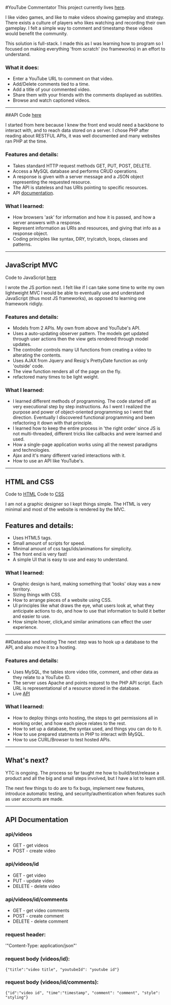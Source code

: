 #YouTube Commentator
This project currently lives [here](http://ve12sus.com/ytc).

I like video games, and like to make videos showing gameplay and
strategy. There exists a culture of players who likes watching and
recording their own gameplay. I felt a simple way to comment
and timestamp these videos would benefit the community.

This solution is full-stack. I made this as I was learning how to
program so I focused on making everything 'from scratch' (no frameworks)
in an effort to understand.

### What it does:
* Enter a YouTube URL to comment on that video.
* Add/Delete comments tied to a time.
* Add a title of your commented video.
* Share them with your friends with the comments displayed as subtitles.
* Browse and watch captioned videos.
---
##API
Code [here](https://github.com/ve12sus/youtube-comment/blob/master/api/server.php)

I started from here because I knew the front end would need a backbone to
interact with, and to reach data stored on a server. I chose PHP after
reading about RESTFUL APIs, it was well documented and many websites ran
PHP at the time.

### Features and details:
* Takes standard HTTP request methods GET, PUT, POST, DELETE.
* Access a MySQL database and performs CRUD operations.
* A response is given with a server message and a JSON object representing
the requested resource.
* The API is stateless and has URIs pointing to specific resources.
* API [documentation](#apidoc).

### What I learned:

* How browsers 'ask' for information and how it is passed, and
how a server answers with a response.
* Represent information as URIs and resources, and giving that info as a
response object.
* Coding principles like syntax, DRY, try/catch, loops, classes and
patterns.

---
## JavaScript MVC
Code to JavaScript [here](https://github.com/ve12sus/youtube-comment/blob/master/js/player.js)

I wrote the JS portion next. I felt like if I can take some time to write
my own lightweight MVC I would be able to eventually use and understand
JavaScript (thus most JS frameworks), as opposed to learning one framework
ridigly.

### Features and details:
* Models from 2 APIs. My own from above and YouTube's API.
* Uses a auto-updating observer pattern. The models get updated through
user actions then the view gets rendered through model updates.
* The controller controls many UI functions from creating a video to
alterating the contents.
* Uses AJAX from Jquery and Resig's PrettyDate function as only 'outside'
code.
* The view function renders all of the page on the fly.
* refactored many times to be light weight. 

### What I learned:

* I learned different methods of programming. The code started off as
very executional step by step instructions. As I went I realized the
purpose and power of object-oriented programming so I went that direction.
Eventually I discovered functional programming and been refactoring it
down with that principle.
* I learned how to keep the entire process in 'the right order' since JS
is not multi-threaded, different tricks like callbacks and were learned
and used.
* How a single-page application works using all the newest paradigms
and technologies.
* Ajax and it's many different varied interactions with it.
* How to use an API like YouTube's. 	
---
## HTML and CSS
Code to [HTML](https://github.com/ve12sus/youtube-comment/blob/master/index.html)
Code to [CSS](https://github.com/ve12sus/youtube-comment/blob/master/css/style.css)

I am not a graphic designer so I kept things simple. The HTML is very
minimal and most of the website is rendered by the MVC.

## Features and details:
* Uses HTML5 tags.
* Small amount of scripts for speed.
* Minimal amount of css tags/ids/animations for simplicity.
* The front end is very fast!
* A simple UI that is easy to use and easy to understand.

### What I learned:
* Graphic design is hard, making something that 'looks' okay was a new
territory.
* Sizing things with CSS.
* How to arrange pieces of a website using CSS.
* UI principles like what draws the eye, what users look at, what they
anticipate actions to do, and how to use that information to build it
better and easier to use.
* How simple hover, click,and similar animations can effect the user
experience.
---
##Database and hosting
The next step was to hook up a database to the API, and also move it to
a hosting. 

### Features and details:
* Uses MySQL, the tables store video title, comment, and other data as
they relate to a YouTube ID.
* The server uses Apache and points request to the PHP API script. Each
URL is representational of a resource stored in the database.
* Live [API](http://ve12sus.com/ytc/api/videos)

### What I learned:

* How to deploy things onto hosting, the steps to get permissions all in
working order, and how each piece relates to the rest.
* How to set up a database, the syntax used, and things you can do to it.
* How to use prepared statments in PHP to interact with MySQL.
* How to use CURL/Browser to test hosted APIs.

---
## What's next?

YTC is ongoing. The process so far taught me how to build/test/release a
product and all the big and small steps involved, but I have a lot to
learn still.

The next few things to do are to fix bugs, implement new features,
introduce automatic testing, and security/authentication when
features such as user accounts are made.

---

## <a name="apidoc">API Documentation</a>

### api/videos
* GET - get videos
* POST - create video

### api/videos/id
* GET - get video
* PUT - update video
* DELETE - delete video

### api/videos/id/comments
* GET - get video comments
* POST - create comment
* DELETE - delete comment

### request header:
'"Content-Type: application/json"'

### request body (videos/id):
`{"title":"video title", "youtubeId": "youtube id"}`

### request body (videos/id/comments):
`{"id":"video id", "time":"timestamp", "comment": "comment", "style": "styling"}`
